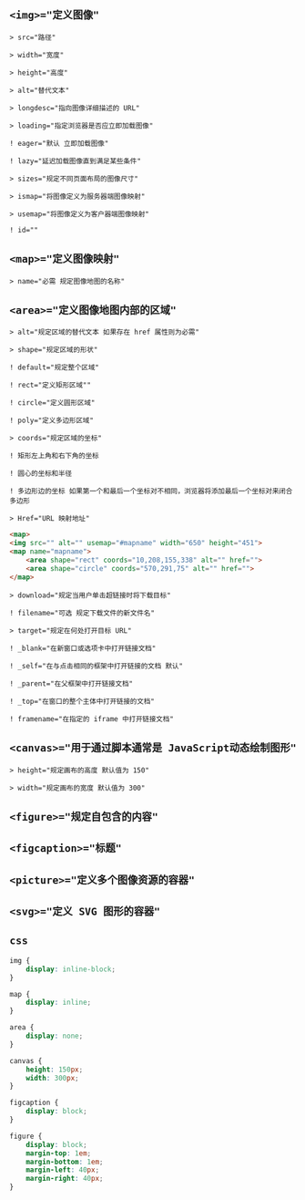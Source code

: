 `<img>="定义图像"`
--

`> src="路径"`

`> width="宽度"`

`> height="高度"`

`> alt="替代文本"`

`> longdesc="指向图像详细描述的 URL"`

`> loading="指定浏览器是否应立即加载图像"`

`! eager="默认 立即加载图像"`

`! lazy="延迟加载图像直到满足某些条件"`

`> sizes="规定不同页面布局的图像尺寸"`

`> ismap="将图像定义为服务器端图像映射"`

`> usemap="将图像定义为客户器端图像映射"`

`! id=""`

`<map>="定义图像映射"`
--

`> name="必需 规定图像地图的名称"`

`<area>="定义图像地图内部的区域"`
--

`> alt="规定区域的替代文本 如果存在 href 属性则为必需"`

`> shape="规定区域的形状"`

`! default="规定整个区域"`

`! rect="定义矩形区域""`

`! circle="定义圆形区域"`

`! poly="定义多边形区域"`

`> coords="规定区域的坐标"`

`! 矩形左上角和右下角的坐标 `

`! 圆心的坐标和半径`

`! 多边形边的坐标 如果第一个和最后一个坐标对不相同，浏览器将添加最后一个坐标对来闭合多边形`

`> Href="URL 映射地址"`

```html
<map>
<img src="" alt="" usemap="#mapname" width="650" height="451">
<map name="mapname">
    <area shape="rect" coords="10,208,155,338" alt="" href="">
    <area shape="circle" coords="570,291,75" alt="" href="">
</map>
```

`> download="规定当用户单击超链接时将下载目标"`

`! filename="可选 规定下载文件的新文件名"`

`> target="规定在何处打开目标 URL"`

`! _blank="在新窗口或选项卡中打开链接文档"`

`! _self="在与点击相同的框架中打开链接的文档 默认"`

`! _parent="在父框架中打开链接文档"`

`! _top="在窗口的整个主体中打开链接的文档"`
  
`! framename="在指定的 iframe 中打开链接文档"`

`<canvas>="用于通过脚本通常是 JavaScript动态绘制图形"`
--

`> height="规定画布的高度 默认值为 150"`

`> width="规定画布的宽度 默认值为 300"`

`<figure>="规定自包含的内容"`
--

`<figcaption>="标题"`
--

`<picture>="定义多个图像资源的容器"`
--

`<svg>="定义 SVG 图形的容器"`
--

`css`
--

```css
img {
    display: inline-block;
}

map {
    display: inline;
}

area {
    display: none;
}

canvas {
    height: 150px;
    width: 300px;
}

figcaption {
    display: block;
}

figure {
    display: block;
    margin-top: 1em;
    margin-bottom: 1em;
    margin-left: 40px;
    margin-right: 40px;
}
```
